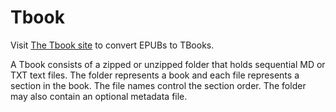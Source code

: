 # Tbook
Visit [The Tbook site](https://tbook.pages.dev/) to convert EPUBs to TBooks.

A Tbook consists of a zipped or unzipped folder
  that holds sequential MD or TXT text files.
The folder represents a book
  and each file represents a section in the book.
The file names control the section order.
The folder may also contain an optional metadata file.
